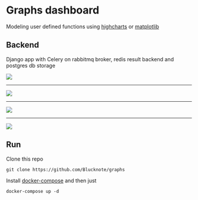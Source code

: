 # Graphs dashboard

Modeling user defined functions using [highcharts](https://github.com/highcharts/node-export-server) or [matplotlib](https://github.com/Blucknote/b3ddad5fff03518a480039ed1f624978397a57/tree/matplotlib)

## Backend
Django app with Celery on rabbitmq broker, redis result backend and postgres db storage

![](https://i.imgur.com/S16cXqW.png)
***
![](https://i.imgur.com/Z3nLuWy.png)
***
![](https://i.imgur.com/fdJTuNC.png)
***
![](https://i.imgur.com/VQ1vmOo.png)

## Run
Clone this repo

`git clone https://github.com/Blucknote/graphs`

Install [docker-compose](https://docs.docker.com/compose/install/) and then just

`docker-compose up -d`
